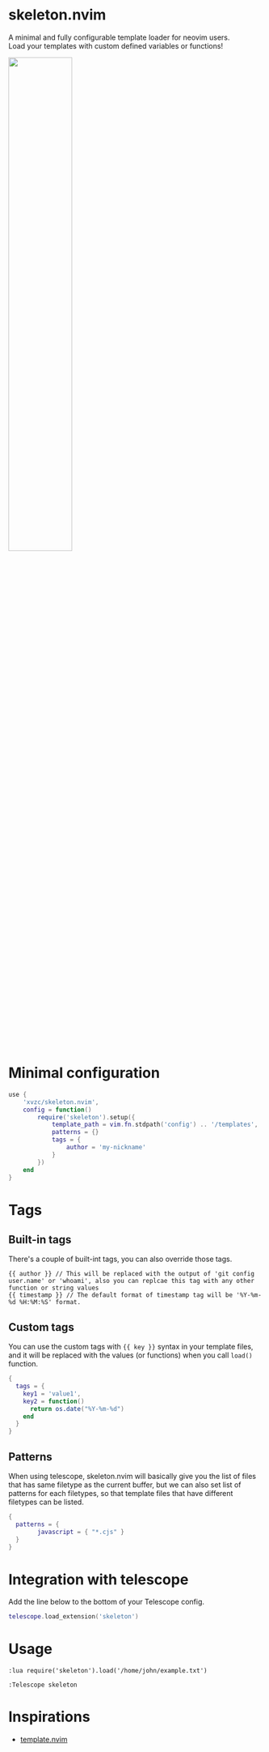 # skeleton.nvim
A minimal and fully configurable template loader for neovim users.  
Load your templates with custom defined variables or functions!

<img src="https://github.com/xvzc/skeleton.nvim/assets/45588457/6e851de3-46cc-4628-80e3-2d3212745331" width="50%" height="50%">

# Minimal configuration
```lua
use {
    'xvzc/skeleton.nvim',
    config = function()
        require('skeleton').setup({
            template_path = vim.fn.stdpath('config') .. '/templates',
            patterns = {}
            tags = {
                author = 'my-nickname'
            }
        })
    end
}
```

# Tags
## Built-in tags
There's a couple of built-int tags, you can also override those tags.
```
{{ author }} // This will be replaced with the output of 'git config user.name' or 'whoami', also you can replcae this tag with any other function or string values
{{ timestamp }} // The default format of timestamp tag will be '%Y-%m-%d %H:%M:%S' format.
```

## Custom tags
You can use the custom tags with `{{ key }}` syntax in your template files, and it will be replaced with the values (or functions) when you call `load()` function.
```lua
{
  tags = {
    key1 = 'value1',
    key2 = function()
      return os.date("%Y-%m-%d") 
    end
  }
}
```

## Patterns
When using telescope, skeleton.nvim will basically give you the list of files that has same filetype as the current buffer, 
but we can also set list of patterns for each filetypes, so that template files that have different filetypes can be listed.
```lua
{
  patterns = {
        javascript = { "*.cjs" }
  }
}
```

# Integration with telescope 
Add the line below to the bottom of your Telescope config.
```lua
telescope.load_extension('skeleton')
```

# Usage
```
:lua require('skeleton').load('/home/john/example.txt')
```
```
:Telescope skeleton
```


# Inspirations
- [template.nvim](https://github.com/glepnir/template.nvim)

